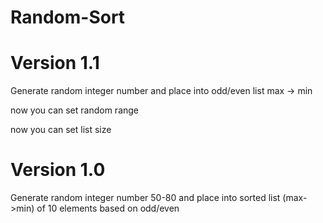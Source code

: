 # Random-Sort
# Version 1.1
Generate random integer number and place into odd/even list max -> min

  now you can set random range
  
  now you can set list size
# Version 1.0
Generate random integer number 50-80 and place into sorted list (max->min) of 10 elements based on odd/even 

